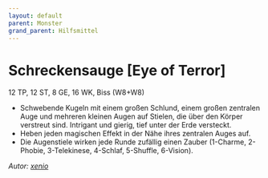 ```yaml
---
layout: default
parent: Monster
grand_parent: Hilfsmittel
---
```


# Schreckensauge [Eye of Terror]
12 TP, 12 ST, 8 GE, 16 WK, Biss (W8+W8)
- Schwebende Kugeln mit einem großen Schlund, einem großen zentralen Auge und mehreren kleinen Augen auf Stielen, die über den Körper verstreut sind. Intrigant und gierig, tief unter der Erde versteckt.
- Heben jeden magischen Effekt in der Nähe ihres zentralen Auges auf.
- Die Augenstiele wirken jede Runde zufällig einen Zauber (1-Charme, 2-Phobie, 3-Telekinese, 4-Schlaf, 5-Shuffle, 6-Vision).

*Autor: [xenio](https://xenioinabottle.blogspot.com)*
